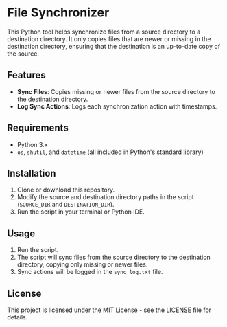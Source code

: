 # File Synchronizer

This Python tool helps synchronize files from a source directory to a destination directory. It only copies files that are newer or missing in the destination directory, ensuring that the destination is an up-to-date copy of the source.

## Features

- **Sync Files**: Copies missing or newer files from the source directory to the destination directory.
- **Log Sync Actions**: Logs each synchronization action with timestamps.

## Requirements

- Python 3.x
- `os`, `shutil`, and `datetime` (all included in Python's standard library)

## Installation

1. Clone or download this repository.
2. Modify the source and destination directory paths in the script (`SOURCE_DIR` and `DESTINATION_DIR`).
3. Run the script in your terminal or Python IDE.

## Usage

1. Run the script.
2. The script will sync files from the source directory to the destination directory, copying only missing or newer files.
3. Sync actions will be logged in the `sync_log.txt` file.

## License

This project is licensed under the MIT License - see the [LICENSE](LICENSE) file for details.
